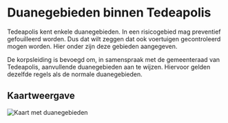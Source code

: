 # Duanegebieden binnen Tedeapolis

Tedeapolis kent enkele duanegebieden. In een risicogebied mag preventief gefouilleerd worden. Dus dat wilt zeggen dat ook voertuigen gecontroleerd mogen worden. Hier onder zijn deze gebieden aangegeven.

De korpsleiding is bevoegd om, in samenspraak met de gemeenteraad van Tedeapolis, aanvullende duanegebieden aan te wijzen. Hiervoor gelden dezelfde regels als de normale duanegebieden.

## Kaartweergave

![Kaart met duanegebieden](img/douaneGebieden.png)